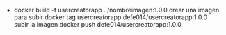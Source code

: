- docker build -t usercreatorapp .
<username>/nombreimagen:1.0.0
crear una imagen para subir 
docker tag usercreatorapp defe014/usercreatorapp:1.0.0
subir la imagen
docker push defe014/usercreatorapp:1.0.0